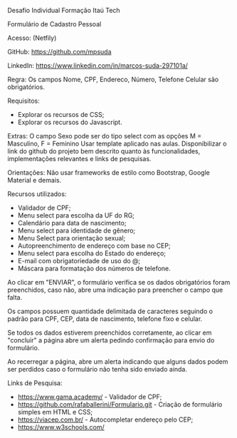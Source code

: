 Desafio Individual Formação Itaú Tech

Formulário de Cadastro Pessoal

Acesso: (Netfily)

GitHub: https://github.com/mpsuda

LinkedIn: https://www.linkedin.com/in/marcos-suda-297101a/

Regra:
Os campos Nome, CPF, Endereco, Número, Telefone Celular são obrigatórios.

Requisitos:
- Explorar os recursos de CSS;
- Explorar os recursos do Javascript.

Extras:
O campo Sexo pode ser do tipo select com as opções M = Masculino, F = Feminino
Usar template aplicado nas aulas.
Disponibilizar o link do github do projeto bem descrito quanto às funcionalidades, implementações relevantes e links de pesquisas.

Orientações:
Não usar frameworks de estilo como Bootstrap, Google Material e demais.

Recursos utilizados:
- Validador de CPF;
- Menu select para escolha da UF do RG;
- Calendário para data de nascimento;
- Menu select para identidade de gênero;
- Menu Select para orientação sexual;
- Autopreenchimento de endereço com base no CEP;
- Menu select para escolha do Estado do endereço;
- E-mail com obrigatoriedade de uso do @;
- Máscara para formatação dos números de telefone.

Ao clicar em "ENVIAR", o formulário verifica se os dados obrigatórios foram preenchidos, caso não, abre uma indicação para preencher o campo que falta.

Os campos possuem quantidade delimitada de caracteres seguindo o padrão para CPF, CEP, data de nascimento, telefone fixo e celular.

Se todos os dados estiverem preenchidos corretamente, ao clicar em "concluir" a página abre um alerta pedindo confirmação para envio do formulário.

Ao recerregar a página, abre um alerta indicando que alguns dados podem ser perdidos caso o formulário não tenha sido enviado ainda.

Links de Pesquisa:
- https://www.gama.academy/ - Validador de CPF;
- https://github.com/rafaballerini/Formulario.git - Criação de formulário simples em HTML e CSS;
- https://viacep.com.br/ - Autocompletar endereço pelo CEP;
- https://www.w3schools.com/